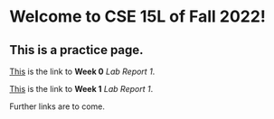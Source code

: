 # Welcome to CSE 15L of Fall 2022!

## This is a practice page.


[This](lab-report-1-week-0.md)
is the link to **Week 0** _Lab Report 1_. 

[This](lab-report-2-week-1.md) is the link to **Week 1** _Lab Report 1_. 

Further links are to come. 

